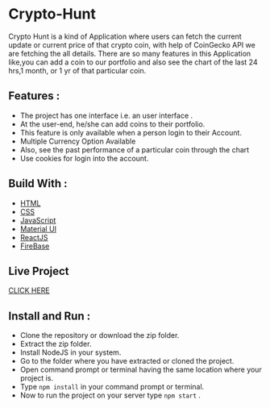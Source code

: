 # Crypto-Hunt
Crypto Hunt is a kind of Application where users can fetch the current update or current price of that crypto coin, with help of CoinGecko API we are fetching the all details. There are so many features in this Application like,you can add a coin to our portfolio and also see the chart of the last 24 hrs,1 month, or 1 yr of that particular coin.

## Features :
- The project has one interface i.e. an user interface .
- At the user-end, he/she can add coins to their portfolio.
- This feature is only available when a person login to their Account.
- Multiple Currency Option Available
- Also, see the past performance of a particular coin through the chart
- Use cookies for login into the account.

## Build With :
<ul>
    <li><a href="https://www.w3schools.com/html/" target="_blank">HTML</a></li>
    <li><a href="https://www.w3schools.com/css/" target="_blank">CSS</a></li>
    <li><a href="https://www.w3schools.com/js/" target="_blank">JavaScript</a></li>
    <li><a href="https://mui.com/" target="_blank">Material UI</a></li>
    <li><a href="https://Reactjs.com/" target="_blank">ReactJS</a></li>
    <li><a href="https://firebase.google.com/" target="_blank">FireBase</a></li>
</ul>

## Live Project
<a href="https://cryptoohunt.netlify.app/" target="_blank">CLICK HERE</a>
 

## Install and Run :
- Clone the repository or download the zip folder.
- Extract the zip folder.
- Install NodeJS in your system.
- Go to the folder where you have extracted or cloned the project.
- Open command prompt or terminal having the same location where your project is.
- Type ``` npm install ``` in your command prompt or terminal.
- Now to run the project on your server type ``` npm start ``` .
